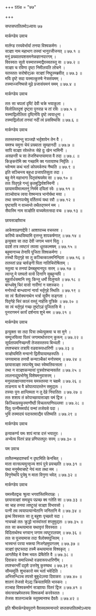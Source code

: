 +++
title = "७७"

+++

सप्तसप्ततितमोऽध्यायः ७७  

मार्कण्डेय उवाच  

मार्तण्ड रस्यवेर्भार्या तनया विश्वकर्मणः  ।  
सञ्ज्ञा नाम महाभाग तस्यां भानुरजीजनत् ॥ ७७.१ ॥  
मनुं प्रख्यातयशसमनेकज्ञानपारगम्  ।  
विवस्वतः सुतो यस्मात्तस्माद्वैवस्वतस्तु सः  ॥ ७७.२ ॥  
सञ्ज्ञा च रविणा दृष्टा निमीलयति लोचने  ।  
यतस्ततः सरोषोर्ऽकः सञ्ज्ञां निष्ठुरमब्रवीत् ॥ ७७.३ ॥  
मयि दृष्टे सदा यस्मात्कुरुषे नेत्रसंयमम्  ।  
तस्माज्जनिष्यसे मूढे प्रजासंयमनं यमम्  ॥ ७७.४ ॥  

मार्कण्डेय उवाच  

ततः सा चपलां दृष्टिं देवी चक्रे भयाकुला  ।  
विलोलितदृशं दृष्ट्वा पुनराह च तां रविः  ॥ ७७.५ ॥  
यस्माद्विलोलिता दृष्टिर्मयि दृष्टे त्वयाधुना  ।  
तस्माद्विलोलां तनयां नदीं त्वं प्रसविष्यसि  ॥ ७७.६ ॥  

मार्कण्डेय उवाच  

ततस्तस्यान्तु सञ्जज्ञे भर्तृशापेन तेन वै  ।  
यमश्च यमुना चेयं प्रख्याता सुमहानदी  ॥ ७७.७ ॥  
सापि सञ्ज्ञा रवेस्तेजः सेहे दुः खेन भामिनी  ।  
असहन्ती च सा तेजश्चिन्तयामास वै तदा  ॥ ७७.८ ॥  
किङ्करोमि क्व गच्छामि क्व गतायाश्च निर्वृतिः  ।  
भवेन्मम कथं भर्ता कोपमर्कश्च नैष्यति  ॥ ७७.९ ॥  
इति सञ्चिन्त्य बहुधा प्रजापतिसुता तदा  ।  
बहु मेने महाभागा पितृसंश्रयमेव सा  ॥ ७७.१० ॥  
ततः पितृगृहे गन्तुं कृतबुद्धिर्यशस्विनी  ।  
छायामयीमात्मतनुं निर्ममे दयितां रवेः  ॥ ७७.११ ॥  
ताञ्चोवाच त्वया वेश्मन्यत्र भानोर्यथा मया  ।  
तथा सम्यगपत्येषु वर्तितव्यं यथा रवौ  ॥ ७७.१२ ॥  
पृष्टयापि न वाच्यन्ते तथैतद्गमनं मम  ।  
सैवास्मि नाम सञ्ज्ञेति वाच्यमेतत्सदा वचः  ॥ ७७.१३ ॥  

छायसञ्ज्ञोवाच  

आकेशग्रहणाद्देवि ! आशापाच्च वचस्तव  ।  
करिष्ये कथयिष्यामि वृत्तन्तु शापकर्षणात् ॥ ७७.१४ ॥  
इत्युक्ता सा तदा देवी जगाम भवनं पितुः  ।  
ददर्श तत्र त्वष्टारं तपसा धूतकल्मषम्  ॥ ७७.१५ ॥  
बहुमानाच्च तेनापि पूजिता विश्वकर्मणा  ।  
तस्थौ पितृगृहे सा तु कञ्चित्कालमनिन्दिता  ॥ ७७.१६ ॥  
ततस्तां प्राह चार्वङ्गी पिता नातिचिरोषिताम्  ।  
स्तुत्वा च तनयां प्रेमबहुमानपुरः सरम्  ॥ ७७.१७ ॥  
त्वान्तु मे पश्यतो वत्से दिनानि सुबहून्यपि  ।  
मुहूर्तार्धसमानि स्युः किन्तु धर्मो विलुप्यते  ॥ ७७.१८ ॥  
बान्धवेषु चिरं वासो नारीणां न यशस्करः  ।  
मनोरथो बान्धवानां नार्या भर्तृगृहे स्थितिः  ॥ ७७.१९ ॥  
सा त्वं त्रैलोक्यनाथेन भर्त्रा सूर्येण सङ्गता  ।  
पितृगेहे चिरं कालं वस्तुं नार्हसि पुत्रिके  ॥ ७७.२० ॥  
सा त्वं भर्तृगृहं गच्छ तुष्टोऽहं पूजितासि मे  ।  
पुनरागमनं कार्यं दर्शनाय शुभे मम  ॥ ७७.२१ ॥  

मार्कण्डेय उवाच  

इत्युक्ता सा तदा पित्रा तथेत्युक्त्वा च सा मुने  ।  
सम्पूजयित्वा पितरं जगामाथोत्तरान् कुरून्  ॥ ७७.२२ ॥  
सूर्यतापमनिच्छन्ती तेजसस्तस्य बिभ्यती  ।  
तपश्चचार तत्रापि वडवारूपधारिणी  ॥ ७७.२३ ॥  
सञ्ज्ञेयमिति मन्वानो द्वितीयायामहस्पतिः  ।  
जनयामास तनयौ कन्याञ्चैकां मनोरमाम्  ॥ ७७.२४ ॥  
छायासञ्ज्ञा त्वपत्येषु यथा स्वेष्वतिवत्सला  ।  
तथा न सञ्ज्ञाकन्यायां पुत्रयोश्चान्ववर्तत  ॥ ७७.२५ ॥  
लालनाद्युपभोगेषु विशेषमनुवासरम्  ।  
मनुस्तत्क्षान्तवानस्य यमस्तस्या न चक्षमे  ॥ ७७.२६ ॥  
ताडनाय च वै कोपात्पादस्तेन समुद्यतः  ।  
तस्याः पुनः क्षान्तिमता न तु देहे निपातितः  ॥ ७७.२७ ॥  
ततः शशाप तं कोपाच्छायासञ्ज्ञा यमं द्विज  ।  
किञ्चित्प्रस्फुरमाणौष्ठी विचलत्पाणिपल्लवा  ॥ ७७.२८ ॥  
पितुः पत्नीममर्यादं यन्मां तर्जयसे पदा  ।  
भुवि तस्मादयं पदास्तवाद्यैव पतिष्यति  ॥ ७७.२९ ॥  

मार्कण्डेय उवाच  

इत्याकर्ण्य यमः शापं मात्रा दत्तं भयातुरः  ।  
अभ्येत्य पितरं प्राह प्रणिपातपुरः सरम्  ॥ ७७.३० ॥  

यम उवाच  

तातैतन्महदाश्चर्यं न दृष्टमिति केनचित् ।  
माता वात्सल्यमुत्सृज्य शापं पुत्रे प्रयच्छति  ॥ ७७.३१ ॥  
यथा मनुर्ममाचष्टे नेयं मता तथा मम  ।  
विगुणेष्वपि पुत्रेषु न माता विगुणा भवेत् ॥ ७७.३२ ॥  

मार्कण्डेय उवाच  

यमस्यैतद्वचः श्रुत्वा भगवांस्तिमिरापहः  ।  
छायासञ्ज्ञां समाहूय पप्रच्छ क्व गतेति सा  ॥ ७७.३३ ॥  
सा चाह तनया त्वष्टुरहं सञ्ज्ञा विभावसो  ।  
पत्नी तव त्वयापत्यान्येतानि जनितानि मे  ॥ ७७.३४ ॥  
इत्थं विवस्वतः सा तु बहुशः पृच्छतो यदा  ।  
नाचचक्षे ततः क्रुद्धो भास्वांस्तां शप्तुमुद्यतः  ॥ ७७.३५ ॥  
ततः सा कथयामास यथावृत्तं विवस्वतः  ।  
विदितार्थश्च भगवान् जगाम त्वष्टुरालयम्  ॥ ७७.३६ ॥  
ततः स पूजयामास तदा त्रैलोक्यपूजितम्  ।  
भास्वन्तं परया भक्त्या निजगेहमुपागतम्  ॥ ७७.३७ ॥  
सञ्ज्ञां पृष्टस्तदा तस्मै कथयामास विश्वकृत् ।  
आगतैवेह मे वेश्म भवतः प्रेषितेति वै  ॥ ७७.३८ ॥  
दिवाकरः समाधिस्थो वडवारूपधारिणीम्  ।  
तपश्चरन्तीं ददृशे उत्तरेषु कुरुष्वथ  ॥ ७७.३९ ॥  
सौम्यमूर्तिः शुभाकारो मम भर्ता भवेदिति  ।  
अभिसन्धिञ्च तपसो बुबुधेऽस्या दिवाकरः  ॥ ७७.४० ॥  
शातनं तेजसो मेऽद्य क्रियतामिति भास्करः  ।  
तञ्चाह विश्वकर्माणं सञ्ज्ञायाः पितरं द्विज  ॥ ७७.४१ ॥  
संवत्सरभ्रमेस्तस्य विश्वकर्मा करवेस्ततः  ।  
तेजसः शातनञ्चक्रे स्तूयमानश्च दैवतैः  ॥ ७७.४२ ॥  

इति श्रीमार्कण्डेयपुराणे वैवस्वतमन्वन्तरे सप्तसप्ततितमोऽध्यायः  

